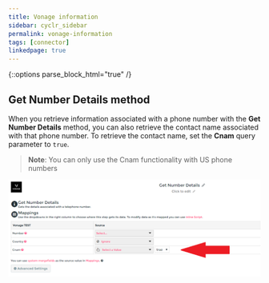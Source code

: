 ```yaml
---
title: Vonage information
sidebar: cyclr_sidebar
permalink: vonage-information
tags: [connector]
linkedpage: true
---
```

{::options parse_block_html="true" /}
<section class="card">

## Get Number Details method

When you retrieve information associated with a phone number with the **Get Number Details** method, you can also retrieve the contact name associated with that phone number. To retrieve the contact name, set the **Cnam** query parameter to `true`.

> **Note**: You can only use the Cnam functionality with US phone numbers

![vonage dashboard](./images/vonage_dashboard_8.png)

</section>
